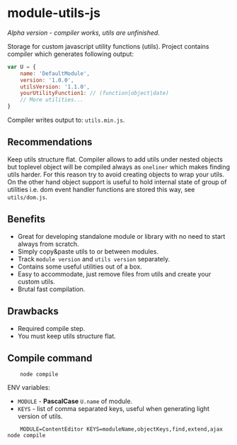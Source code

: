 # module-utils-js
*Alpha version - compiler works, utils are unfinished.*

Storage for custom javascript utility functions (utils).
Project contains compiler which generates following output:

```javascript
var U = {
    name: 'DefaultModule',
    version: '1.0.0',
    utilsVersion: '1.1.0',
    yourUtilityFunction1: // (function|object|date)
    // More utilities...
}
```

Compiler writes output to: `utils.min.js`.

## Recommendations
Keep utils structure flat. Compiler allows to add utils under nested objects
but toplevel object will be compiled always as `oneliner` which makes finding utils harder.
For this reason try to avoid creating objects to wrap your utils. On the other hand object support is useful to hold internal state of group of utilities i.e. dom event handler functions are stored this way, see `utils/dom.js`.

## Benefits
- Great for developing standalone module or library with no need to start always from scratch.
- Simply copy&paste utils to or between modules.
- Track `module version` and `utils version` separately.
- Contains some useful utilities out of a box.
- Easy to accommodate, just remove files from utils and create your custom utils.
- Brutal fast compilation.

## Drawbacks
- Required compile step.
- You must keep utils structure flat.

## Compile command
```
    node compile
```
ENV variables:
- `MODULE` - **PascalCase** `U.name` of module.
- `KEYS` - list of comma separated keys, useful when generating light version of utils.

```
    MODULE=ContentEditor KEYS=moduleName,objectKeys,find,extend,ajax node compile
```
